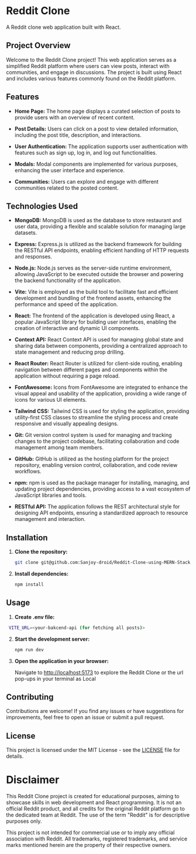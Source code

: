 # Reddit Clone

A Reddit clone web application built with React.

## Project Overview

Welcome to the Reddit Clone project! This web application serves as a simplified Reddit platform where users can view posts, interact with communities, and engage in discussions. The project is built using React and includes various features commonly found on the Reddit platform.

## Features

- **Home Page:** The home page displays a curated selection of posts to provide users with an overview of recent content.

- **Post Details:** Users can click on a post to view detailed information, including the post title, description, and interactions.

- **User Authentication:** The application supports user authentication with features such as sign up, log in, and log out functionalities.

- **Modals:** Modal components are implemented for various purposes, enhancing the user interface and experience.

- **Communities:** Users can explore and engage with different communities related to the posted content.

## Technologies Used

- **MongoDB:** MongoDB is used as the database to store restaurant and user data, providing a flexible and scalable solution for managing large datasets.

- **Express:** Express.js is utilized as the backend framework for building the RESTful API endpoints, enabling efficient handling of HTTP requests and responses.

- **Node.js:** Node.js serves as the server-side runtime environment, allowing JavaScript to be executed outside the browser and powering the backend functionality of the application.

- **Vite:** Vite is employed as the build tool to facilitate fast and efficient development and bundling of the frontend assets, enhancing the performance and speed of the application.

- **React:** The frontend of the application is developed using React, a popular JavaScript library for building user interfaces, enabling the creation of interactive and dynamic UI components.

- **Context API:** React Context API is used for managing global state and sharing data between components, providing a centralized approach to state management and reducing prop drilling.

- **React Router:** React Router is utilized for client-side routing, enabling navigation between different pages and components within the application without requiring a page reload.

- **FontAwesome:** Icons from FontAwesome are integrated to enhance the visual appeal and usability of the application, providing a wide range of icons for various UI elements.

- **Tailwind CSS:** Tailwind CSS is used for styling the application, providing utility-first CSS classes to streamline the styling process and create responsive and visually appealing designs.

- **Git:** Git version control system is used for managing and tracking changes to the project codebase, facilitating collaboration and code management among team members.

- **GitHub:** GitHub is utilized as the hosting platform for the project repository, enabling version control, collaboration, and code review workflows.

- **npm:** npm is used as the package manager for installing, managing, and updating project dependencies, providing access to a vast ecosystem of JavaScript libraries and tools.

- **RESTful API:** The application follows the REST architectural style for designing API endpoints, ensuring a standardized approach to resource management and interaction.


## Installation

1. **Clone the repository:**

   ```bash
   git clone git@github.com:Sanjoy-droid/Reddit-Clone-using-MERN-Stack.git

   ```

2. **Install dependencies:**

   ```bash
   npm install
   ```

## Usage

1. **Create .env file:**

```bash
 VITE_URL=<your-bakcend-api (for fetching all posts)>
```

2. **Start the development server:**

   ```bash
   npm run dev
   ```

3. **Open the application in your browser:**

   Navigate to [http://localhost:5173](http://localhost:3000) to explore the Reddit Clone or the url pop-ups in your terminal as Local

## Contributing

Contributions are welcome! If you find any issues or have suggestions for improvements, feel free to open an issue or submit a pull request.

## License

This project is licensed under the MIT License - see the [LICENSE](https://choosealicense.com/licenses/mit/) file for details.

# Disclaimer

This Reddit Clone project is created for educational purposes, aiming to showcase skills in web development and React programming. It is not an official Reddit product, and all credits for the original Reddit platform go to the dedicated team at Reddit. The use of the term "Reddit" is for descriptive purposes only.

This project is not intended for commercial use or to imply any official association with Reddit. All trademarks, registered trademarks, and service marks mentioned herein are the property of their respective owners.
